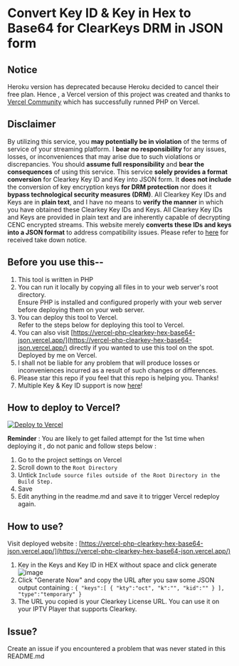 # Convert Key ID & Key in Hex to Base64 for ClearKeys DRM in JSON form

## Notice
Heroku version has deprecated because Heroku decided to cancel their free plan. 
Hence , a Vercel version of this project was created and thanks to [Vercel Community](https://github.com/vercel-community/php) which has successfully runned PHP on Vercel.

## Disclaimer
By utilizing this service, you **may potentially be in violation** of the terms of service of your streaming platform. I **bear no responsibility** for any issues, losses, or inconveniences that may arise due to such violations or discrepancies. You should **assume full responsibility** and **bear the consequences** of using this service. This service **solely provides a format conversion** for Clearkey Key ID and Key into JSON form. It **does not include** the conversion of key encryption keys **for DRM protection** nor does it **bypass technological security measures (DRM)**. All Clearkey Key IDs and Keys are in **plain text**, and I have no means to **verify the manner** in which you have obtained these Clearkey Key IDs and Keys. All Clearkey Key IDs and Keys are provided in plain text and are inherently capable of decrypting CENC encrypted streams. This website merely **converts these IDs and keys into a JSON format** to address compatibility issues. Please refer to [here](https://github.com/samleong123/vercel-php-clearkey-hex-base64-json/blob/main/takedown-email.md) for received take down notice.



## Before you use this--
1. This tool is written in PHP
2. You can run it locally by copying all files in to your web server's root directory. </br> Ensure PHP is installed and configured properly with your web server before deploying them on your web server.
3. You can deploy this tool to Vercel. </br> Refer to the steps below for deploying this tool to Vercel.
4. You can also visit [https://vercel-php-clearkey-hex-base64-json.vercel.app/](https://vercel-php-clearkey-hex-base64-json.vercel.app/) directly if you wanted to use this tool on the spot. </br> Deployed by me on Vercel.
5. I shall not be liable for any problem that will produce losses or inconveniences incurred as a result of such changes or differences.
6. Please star this repo if you feel that this repo is helping you. Thanks!
7. Multiple Key & Key ID support is now [here](https://github.com/samleong123/vercel-php-clearkey-hex-base64-json/blob/main/multiple_key.md)!

## How to deploy to Vercel?
[![Deploy to Vercel](https://vercel.com/button)](https://vercel.com/new/import?s=https%3A%2F%2Fgithub.com%2Fsamleong123%2Fvercel-php-clearkey-hex-base64-json&hasTrialAvailable=1&showOptionalTeamCreation=false&project-name=vercel-php-clearkey-hex-base64-json&framework=other&totalProjects=1)

**Reminder** :
You are likely to get failed attempt for the 1st time when deploying it , do not panic and follow steps below :
1. Go to the project settings on Vercel
2. Scroll down to the ```Root Directory```
3. Untick ```Include source files outside of the Root Directory in the Build Step.```
4. Save
5. Edit anything in the readme.md and save it to trigger Vercel redeploy again.

## How to use? 
Visit deployed website : [https://vercel-php-clearkey-hex-base64-json.vercel.app/](https://vercel-php-clearkey-hex-base64-json.vercel.app/) 
1. Key in the Keys and Key ID in HEX without space and click generate
![image](https://user-images.githubusercontent.com/58818070/136691265-8fe727a3-c533-4ad5-98e7-d775454f8a04.png)
2. Click "Generate Now" and copy the URL after you saw some JSON output containing : ```{ "keys":[ { "kty":"oct", "k":"", "kid":"" } ], "type":"temporary" }```
3. The URL you copied is your Clearkey License URL. You can use it on your IPTV Player that supports Clearkey. 

## Issue?
Create an issue if you encountered a problem that was never stated in this README.md


